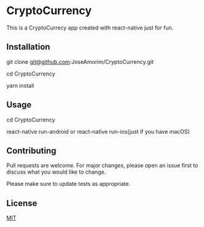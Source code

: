 # CryptoCurrency

This is a CryptoCurrecy app created with react-native just for fun.

## Installation

git clone git@github.com:JoseAmorim/CryptoCurrency.git

cd CryptoCurrency

yarn install

## Usage

cd CryptoCurrency

react-native run-android or react-native run-ios(just if you have macOS)

## Contributing
Pull requests are welcome. For major changes, please open an issue first to discuss what you would like to change.

Please make sure to update tests as appropriate.

## License
[MIT](https://choosealicense.com/licenses/mit/)